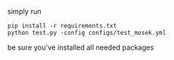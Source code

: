 simply run 

```shell
pip install -r requirements.txt
python test.py -config configs/test_mosek.yml
```

be sure you've installed all needed packages
